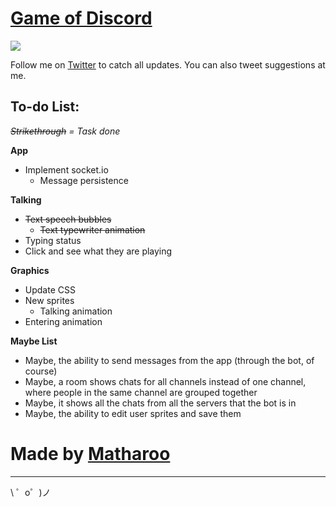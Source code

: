 # [Game of Discord](http://discord.matharoo.net/)

![](https://s2.gifyu.com/images/ezgif.com-video-to-gif-223e0c9e8f6add519.gif)

Follow me on [Twitter](https://twitter.com/itsmatharoo) to catch all updates. You can also tweet suggestions at me.

To-do List:
------------
*~~Strikethrough~~ = Task done*

**App**

* Implement socket.io
    * Message persistence

**Talking**

* ~~Text speech bubbles~~
    * ~~Text typewriter animation~~
* Typing status
* Click and see what they are playing

**Graphics**

* Update CSS
* New sprites
    * Talking animation
* Entering animation

**Maybe List**

* Maybe, the ability to send messages from the app (through the bot, of course)
* Maybe, a room shows chats for all channels instead of one channel, where people in the same channel are grouped together
* Maybe, it shows all the chats from all the servers that the bot is in
* Maybe, the ability to edit user sprites and save them

# Made by [Matharoo](https://twitter.com/itsmatharoo)
-------------------

\ ゜o゜)ノ
